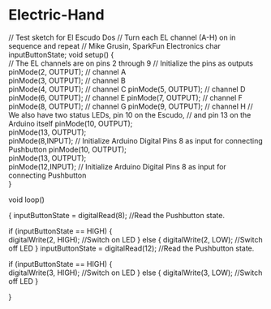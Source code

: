 # Electric-Hand
// Test sketch for El Escudo Dos
// Turn each EL channel (A-H) on in sequence and repeat
// Mike Grusin, SparkFun Electronics
char inputButtonState;
void setup() {                
  // The EL channels are on pins 2 through 9
  // Initialize the pins as outputs
  pinMode(2, OUTPUT);  // channel A  
  pinMode(3, OUTPUT);  // channel B   
  pinMode(4, OUTPUT);  // channel C
  pinMode(5, OUTPUT);  // channel D    
  pinMode(6, OUTPUT);  // channel E
  pinMode(7, OUTPUT);  // channel F
  pinMode(8, OUTPUT);  // channel G
  pinMode(9, OUTPUT);  // channel H
  // We also have two status LEDs, pin 10 on the Escudo, 
  // and pin 13 on the Arduino itself
  pinMode(10, OUTPUT);     
  pinMode(13, OUTPUT);   
  pinMode(8,INPUT);         // Initialize Arduino Digital Pins 8 as input for connecting Pushbutton
   pinMode(10, OUTPUT);     
  pinMode(13, OUTPUT);   
  pinMode(12,INPUT);         // Initialize Arduino Digital Pins 8 as input for connecting Pushbutton  
}

void loop() 

{
  inputButtonState = digitalRead(8); //Read the Pushbutton state.
 
  if (inputButtonState == HIGH) 
  {     
    digitalWrite(2, HIGH);  //Switch on LED
  } 
  else 
  {
    digitalWrite(2, LOW);   //Switch off LED
  }
    inputButtonState = digitalRead(12); //Read the Pushbutton state.
 
  if (inputButtonState == HIGH) 
  {     
    digitalWrite(3, HIGH);  //Switch on LED
  } 
  else 
  {
    digitalWrite(3, LOW);   //Switch off LED
  }


}
